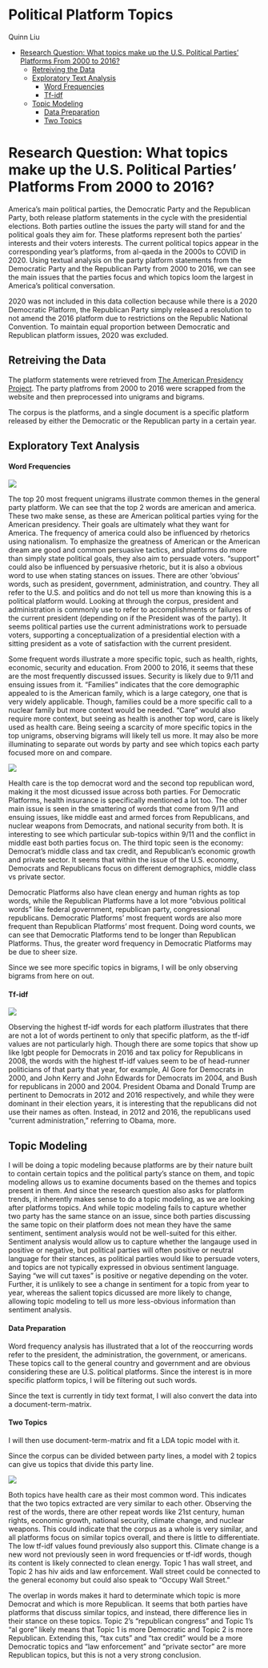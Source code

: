 Political Platform Topics
================
Quinn Liu

- [Research Question: What topics make up the U.S. Political Parties’
  Platforms From 2000 to
  2016?](#research-question-what-topics-make-up-the-us-political-parties-platforms-from-2000-to-2016)
  - [Retreiving the Data](#retreiving-the-data)
  - [Exploratory Text Analysis](#exploratory-text-analysis)
    - [Word Frequencies](#word-frequencies)
    - [Tf-idf](#tf-idf)
  - [Topic Modeling](#topic-modeling)
    - [Data Preparation](#data-preparation)
    - [Two Topics](#two-topics)

# Research Question: What topics make up the U.S. Political Parties’ Platforms From 2000 to 2016?

America’s main political parties, the Democratic Party and the
Republican Party, both release platform statements in the cycle with the
presidential elections. Both parties outline the issues the party will
stand for and the political goals they aim for. These platforms
represent both the parties’ interests and their voters interests. The
current political topics appear in the corresponding year’s platforms,
from al-qaeda in the 2000s to COVID in 2020. Using textual analysis on
the party platform statements from the Democratic Party and the
Republican Party from 2000 to 2016, we can see the main issues that the
parties focus and which topics loom the largest in America’s political
conversation.

2020 was not included in this data collection because while there is a
2020 Democratic Platform, the Republican Party simply released a
resolution to not amend the 2016 platform due to restrictions on the
Republic National Convention. To maintain equal proportion between
Democratic and Republican platform issues, 2020 was excluded.

## Retreiving the Data

The platform statements were retrieved from [The American Presidency
Project](https://www.presidency.ucsb.edu/documents/app-categories/elections-and-transitions/party-platforms).
The party platfroms from 2000 to 2016 were scrapped from the website and
then preprocessed into unigrams and bigrams.

The corpus is the platforms, and a single document is a specific
platform released by either the Democratic or the Republican party in a
certain year.

## Exploratory Text Analysis

#### Word Frequencies

![](platforms_files/figure-gfm/unigrams-1.png)<!-- -->

The top 20 most frequent unigrams illustrate common themes in the
general party platform. We can see that the top 2 words are american and
america. These two make sense, as these are American political parties
vying for the American presidency. Their goals are ultimately what they
want for America. The frequency of america could also be influenced by
rhetorics using nationalism. To emphasize the greatness of American or
the American dream are good and common persuasive tactics, and platforms
do more than simply state political goals, they also aim to persuade
voters. “support” could also be influenced by persuasive rhetoric, but
it is also a obvious word to use when stating stances on issues. There
are other ‘obvious’ words, such as president, government,
administration, and country. They all refer to the U.S. and politics and
do not tell us more than knowing this is a political platform would.
Looking at through the corpus, president and administration is commonly
use to refer to accomplishments or failures of the current president
(depending on if the President was of the party). It seems political
parties use the current administrations work to persuade voters,
supporting a conceptualization of a presidential election with a sitting
president as a vote of satisfaction with the current president.

Some frequent words illustrate a more specific topic, such as health,
rights, economic, security and education. From 2000 to 2016, it seems
that these are the most frequently discussed issues. Security is likely
due to 9/11 and ensuing issues from it. “Families” indicates that the
core demographic appealed to is the American family, which is a large
category, one that is very widely applicable. Though, families could be
a more specific call to a nuclear family but more context would be
needed. “Care” would also require more context, but seeing as health is
another top word, care is likely used as health care. Being seeing a
scarcity of more specific topics in the top unigrams, observing bigrams
will likely tell us more. It may also be more illuminating to separate
out words by party and see which topics each party focused more on and
compare.

![](platforms_files/figure-gfm/bigrams-1.png)<!-- -->

Health care is the top democrat word and the second top republican word,
making it the most dicussed issue across both parties. For Democratic
Platforms, health insurance is specifically mentioned a lot too. The
other main issue is seen in the smattering of words that come from 9/11
and ensuing issues, like middle east and armed forces from Republicans,
and nuclear weapons from Democrats, and national security from both. It
is interesting to see which particular sub-topics within 9/11 and the
conflict in middle east both parties focus on. The third topic seen is
the economy: Democrat’s middle class and tax credit, and Republican’s
economic growth and private sector. It seems that within the issue of
the U.S. economy, Democrats and Republicans focus on different
demographics, middle class vs private sector.

Democratic Platforms also have clean energy and human rights as top
words, while the Republican Platforms have a lot more “obvious political
words” like federal government, republican party, congressional
republicans. Democratic Platforms’ most frequent words are also more
frequent than Republican Platforms’ most frequent. Doing word counts, we
can see that Democratic Platforms tend to be longer than Republican
Platforms. Thus, the greater word frequency in Democratic Platforms may
be due to sheer size.

Since we see more specific topics in bigrams, I will be only observing
bigrams from here on out.

#### Tf-idf

![](platforms_files/figure-gfm/tf-idf-1.png)<!-- -->

Observing the highest tf-idf words for each platform illustrates that
there are not a lot of words pertinent to only that specific platform,
as the tf-idf values are not particularly high. Though there are some
topics that show up like lgbt people for Democrats in 2016 and tax
policy for Republicans in 2008, the words with the highest tf-idf values
seem to be of head-runner politicians of that party that year, for
example, Al Gore for Democrats in 2000, and John Kerry and John Edwards
for Democrats im 2004, and Bush for republicans in 2000 and 2004.
President Obama and Donald Trump are pertinent to Democrats in 2012 and
2016 respectively, and while they were dominant in their election years,
it is interesting that the republicans did not use their names as often.
Instead, in 2012 and 2016, the republicans used “current
administration,” referring to Obama, more.

## Topic Modeling

I will be doing a topic modeling because platforms are by their nature
built to contain certain topics and the political party’s stance on
them, and topic modeling allows us to examine documents based on the
themes and topics present in them. And since the research question also
asks for platform trends, it inherently makes sense to do a topic
modeling, as we are looking after platforms topics. And while topic
modeling fails to capture whether two party has the same stance on an
issue, since both parties discussing the same topic on their platform
does not mean they have the same sentiment, sentiment analysis would not
be well-suited for this either. Sentiment analysis would allow us to
capture whether the langauge used in positive or negative, but political
parties will often positive or neutral language for their stances, as
political parties would like to persuade voters, and topics are not
typically expressed in obvious sentiment language. Saying “we will cut
taxes” is positive or negative depending on the voter. Further, it is
unlikely to see a change in sentiment for a topic from year to year,
whereas the salient topics dicussed are more likely to change, allowing
topic modeling to tell us more less-obvious information than sentiment
analysis.

#### Data Preparation

Word frequency analysis has illustrated that a lot of the reoccurring
words refer to the president, the administration, the government, or
americans. These topics call to the general country and government and
are obvious considering these are U.S. political platforms. Since the
interest is in more specific platform topics, I will be filtering out
such words.

Since the text is currently in tidy text format, I will also convert the
data into a document-term-matrix.

#### Two Topics

I will then use document-term-matrix and fit a LDA topic model with it.

Since the corpus can be divided between party lines, a model with 2
topics can give us topics that divide this party line.

![](platforms_files/figure-gfm/lda-1.png)<!-- -->

Both topics have health care as their most common word. This indicates
that the two topics extracted are very similar to each other. Observing
the rest of the words, there are other repeat words like 21st century,
human rights, economic growth, national security, climate change, and
nuclear weapons. This could indicate that the corpus as a whole is very
similar, and all platforms focus on similar topics overall, and there is
little to differentiate. The low tf-idf values found previously also
support this. Climate change is a new word not previously seen in word
frequencies or tf-idf words, though its content is likely connected to
clean energy. Topic 1 has wall street, and Topic 2 has hiv aids and law
enforcement. Wall street could be connected to the general economy but
could also speak to “Occupy Wall Street.”

The overlap in words makes it hard to determinate which topic is more
Democrat and which is more Republican. It seems that both parties have
platforms that discuss similar topics, and instead, there difference
lies in their stance on these topics. Topic 2’s “republican congress”
and Topic 1’s “al gore” likely means that Topic 1 is more Democratic and
Topic 2 is more Republican. Extending this, “tax cuts” and “tax credit”
would be a more Democratic topics and “law enforcement” and “private
sector” are more Republican topics, but this is not a very strong
conclusion.
